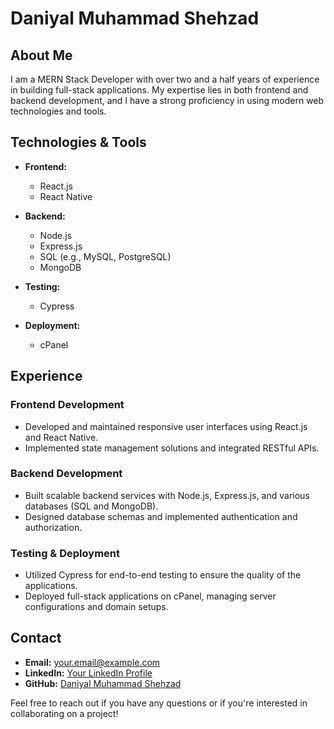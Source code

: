 # Daniyal Muhammad Shehzad

## About Me

I am a MERN Stack Developer with over two and a half years of experience in building full-stack applications. My expertise lies in both frontend and backend development, and I have a strong proficiency in using modern web technologies and tools.

## Technologies & Tools

- **Frontend:**
  - React.js
  - React Native

- **Backend:**
  - Node.js
  - Express.js
  - SQL (e.g., MySQL, PostgreSQL)
  - MongoDB

- **Testing:**
  - Cypress

- **Deployment:**
  - cPanel

## Experience

### Frontend Development
- Developed and maintained responsive user interfaces using React.js and React Native.
- Implemented state management solutions and integrated RESTful APIs.

### Backend Development
- Built scalable backend services with Node.js, Express.js, and various databases (SQL and MongoDB).
- Designed database schemas and implemented authentication and authorization.

### Testing & Deployment
- Utilized Cypress for end-to-end testing to ensure the quality of the applications.
- Deployed full-stack applications on cPanel, managing server configurations and domain setups.

## Contact

- **Email:** [your.email@example.com](mailto:daniyalshehzad305@gmail.com)
- **LinkedIn:** [Your LinkedIn Profile](https://www.linkedin.com/in/daniyal-m-shehzad-6b1a04269/)
- **GitHub:** [Daniyal Muhammad Shehzad](https://github.com/DaniyalMShehzad)

Feel free to reach out if you have any questions or if you're interested in collaborating on a project!
